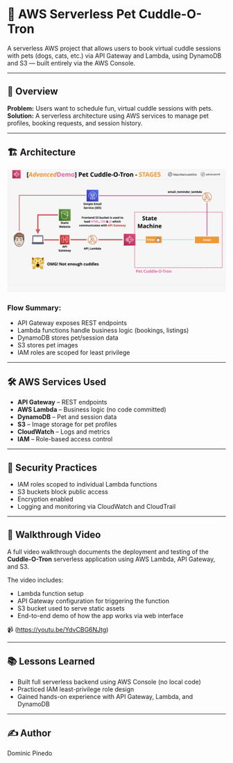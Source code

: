 # 🐾 AWS Serverless Pet Cuddle-O-Tron

A serverless AWS project that allows users to book virtual cuddle sessions with pets (dogs, cats, etc.) via API Gateway and Lambda, using DynamoDB and S3 — built entirely via the AWS Console.

---

## 📘 Overview

**Problem:** Users want to schedule fun, virtual cuddle sessions with pets.  
**Solution:** A serverless architecture using AWS services to manage pet profiles, booking requests, and session history.

---

## 🏗️ Architecture

![Architecture Diagram](architecture.png)

### Flow Summary:
- API Gateway exposes REST endpoints
- Lambda functions handle business logic (bookings, listings)
- DynamoDB stores pet/session data
- S3 stores pet images
- IAM roles are scoped for least privilege

---

## 🛠️ AWS Services Used

- **API Gateway** – REST endpoints
- **AWS Lambda** – Business logic (no code committed)
- **DynamoDB** – Pet and session data
- **S3** – Image storage for pet profiles
- **CloudWatch** – Logs and metrics
- **IAM** – Role-based access control

---

## 🔐 Security Practices

- IAM roles scoped to individual Lambda functions
- S3 buckets block public access
- Encryption enabled 
- Logging and monitoring via CloudWatch and CloudTrail

---

## 🎥 Walkthrough Video

A full video walkthrough documents the deployment and testing of the **Cuddle-O-Tron** serverless application using AWS Lambda, API Gateway, and S3.

The video includes:
- Lambda function setup
- API Gateway configuration for triggering the function
- S3 bucket used to serve static assets 
- End-to-end demo of how the app works via web interface

📹 (https://youtu.be/YdvCBG6NJtg)

---

## 📚 Lessons Learned

- Built full serverless backend using AWS Console (no local code)
- Practiced IAM least-privilege role design
- Gained hands-on experience with API Gateway, Lambda, and DynamoDB

---

## ✍️ Author

Dominic Pinedo
